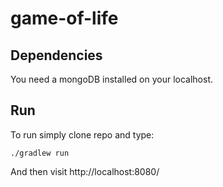 # game-of-life

## Dependencies

You need a mongoDB installed on your localhost.

## Run

To run simply clone repo and type:

```
./gradlew run
```

And then visit http://localhost:8080/

